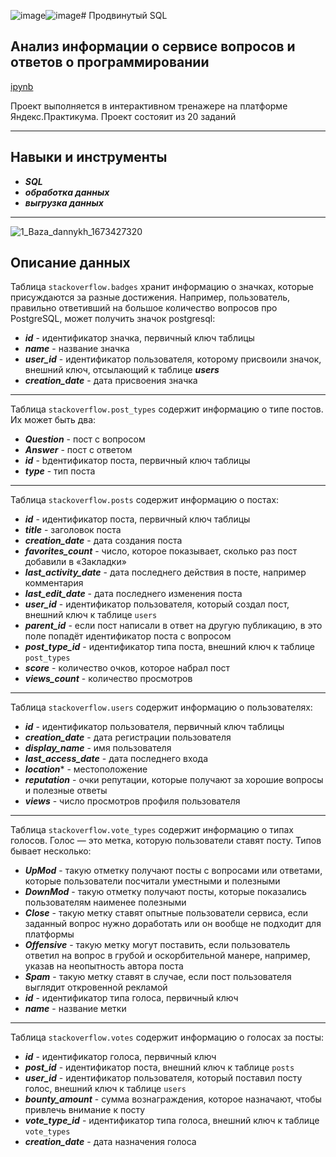 ![image](https://github.com/volovik-denis/yandex-practicum/assets/127090466/6b9ee650-39af-4757-a843-370d4af05598)![image](https://github.com/volovik-denis/yandex-practicum/assets/127090466/1522892d-12b8-419c-a217-5c5bc9690b02)# Продвинутый SQL
## Анализ информации о сервисе вопросов и ответов о программировании

[ipynb]()

Проект выполняется в интерактивном тренажере на платформе Яндекс.Практикума. Проект состояит из 20 заданий
___
## Навыки и инструменты

- ***SQL***
- ***обработка данных***
- ***выгрузка данных***
___
![1_Baza_dannykh_1673427320](https://github.com/volovik-denis/yandex-practicum/assets/127090466/dab156cf-2869-412d-b669-cf9b331ec883)

## Описание данных

Таблица `stackoverflow.badges` хранит информацию о значках, которые присуждаются за разные достижения. Например, пользователь, правильно ответивший на большое количество вопросов про PostgreSQL, может получить значок postgresql:
- ***id*** - идентификатор значка, первичный ключ таблицы
- ***name*** - название значка
- ***user_id*** -	идентификатор пользователя, которому присвоили значок, внешний ключ, отсылающий к таблице ***users***
- ***creation_date*** -	дата присвоения значка
___
Таблица `stackoverflow.post_types` содержит информацию о типе постов. Их может быть два:
   - ***Question*** - пост с вопросом
   - ***Answer*** - пост с ответом
- ***id*** - bдентификатор поста, первичный ключ таблицы
- ***type*** - тип поста
___
Таблица `stackoverflow.posts` содержит информацию о постах:
- ***id*** - идентификатор поста, первичный ключ таблицы
- ***title*** - заголовок поста
- ***creation_date*** - дата создания поста
- ***favorites_count*** - число, которое показывает, сколько раз пост добавили в «Закладки»
- ***last_activity_date*** - дата последнего действия в посте, например комментария
- ***last_edit_date*** - дата последнего изменения поста
- ***user_id*** - идентификатор пользователя, который создал пост, внешний ключ к таблице `users`
- ***parent_id*** -	если пост написали в ответ на другую публикацию, в это поле попадёт идентификатор поста с вопросом
- ***post_type_id*** - идентификатор типа поста, внешний ключ к таблице `post_types`
- ***score*** - количество очков, которое набрал пост
- ***views_count*** - количество просмотров
___
Таблица `stackoverflow.users` содержит информацию о пользователях:
- ***id*** - идентификатор пользователя, первичный ключ таблицы
- ***creation_date*** - дата регистрации пользователя
- ***display_name*** - имя пользователя
- ***last_access_date*** - дата последнего входа
- ***location**** - местоположение
- ***reputation*** - очки репутации, которые получают за хорошие вопросы и полезные ответы
- ***views*** -	число просмотров профиля пользователя
___
Таблица `stackoverflow.vote_types` содержит информацию о типах голосов. Голос — это метка, которую пользователи ставят посту. Типов бывает несколько: 
   - ***UpMod*** - такую отметку получают посты с вопросами или ответами, которые пользователи посчитали уместными и полезными
   - ***DownMod*** - такую отметку получают посты, которые показались пользователям наименее полезными
   - ***Close*** - такую метку ставят опытные пользователи сервиса, если заданный вопрос нужно доработать или он вообще не подходит для платформы
   - ***Offensive*** - такую метку могут поставить, если пользователь ответил на вопрос в грубой и оскорбительной манере, например, указав на неопытность автора поста
   - ***Spam*** - такую метку ставят в случае, если пост пользователя выглядит откровенной рекламой
- ***id*** - идентификатор типа голоса, первичный ключ
- ***name*** - название метки
___
Таблица `stackoverflow.votes` содержит информацию о голосах за посты: 
- ***id*** - идентификатор голоса, первичный ключ
- ***post_id*** - идентификатор поста, внешний ключ к таблице `posts`
- ***user_id***	- идентификатор пользователя, который поставил посту голос, внешний ключ к таблице `users`
- ***bounty_amount***	- сумма вознаграждения, которое назначают, чтобы привлечь внимание к посту
- ***vote_type_id*** - идентификатор типа голоса, внешний ключ к таблице `vote_types`
- ***creation_date*** - дата назначения голоса
